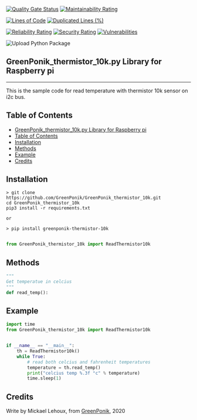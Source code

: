 [![Quality Gate Status](https://sonarcloud.io/api/project_badges/measure?project=GreenPonik_GreenPonik_thermistor_10k&metric=alert_status)](https://sonarcloud.io/dashboard?id=GreenPonik_GreenPonik_thermistor_10k)
[![Maintainability Rating](https://sonarcloud.io/api/project_badges/measure?project=GreenPonik_GreenPonik_thermistor_10k&metric=sqale_rating)](https://sonarcloud.io/dashboard?id=GreenPonik_GreenPonik_thermistor_10k)

[![Lines of Code](https://sonarcloud.io/api/project_badges/measure?project=GreenPonik_GreenPonik_thermistor_10k&metric=ncloc)](https://sonarcloud.io/dashboard?id=GreenPonik_GreenPonik_thermistor_10k)
[![Duplicated Lines (%)](https://sonarcloud.io/api/project_badges/measure?project=GreenPonik_GreenPonik_thermistor_10k&metric=duplicated_lines_density)](https://sonarcloud.io/dashboard?id=GreenPonik_GreenPonik_thermistor_10k)

[![Reliability Rating](https://sonarcloud.io/api/project_badges/measure?project=GreenPonik_GreenPonik_thermistor_10k&metric=reliability_rating)](https://sonarcloud.io/dashboard?id=GreenPonik_GreenPonik_thermistor_10k)
[![Security Rating](https://sonarcloud.io/api/project_badges/measure?project=GreenPonik_GreenPonik_thermistor_10k&metric=security_rating)](https://sonarcloud.io/dashboard?id=GreenPonik_GreenPonik_thermistor_10k)
[![Vulnerabilities](https://sonarcloud.io/api/project_badges/measure?project=GreenPonik_GreenPonik_thermistor_10k&metric=vulnerabilities)](https://sonarcloud.io/dashboard?id=GreenPonik_GreenPonik_thermistor_10k)


![Upload Python Package](https://github.com/GreenPonik/GreenPonik_thermistor_10k/workflows/Upload%20Python%20Package/badge.svg?event=release)


## GreenPonik_thermistor_10k.py Library for Raspberry pi
---------------------------------------------------------
This is the sample code for read temperature with thermistor 10k sensor on i2c bus.


## Table of Contents

- [GreenPonik_thermistor_10k.py Library for Raspberry pi](#greenponikthermistor10kpy-library-for-raspberry-pi)
- [Table of Contents](#table-of-contents)
- [Installation](#installation)
- [Methods](#methods)
- [Example](#example)
- [Credits](#credits)


## Installation
```shell
> git clone https://github.com/GreenPonik/GreenPonik_thermistor_10k.git
cd GreenPonik_thermistor_10k
pip3 install -r requirements.txt

or 

> pip install greenponik-thermistor-10k
```
```Python

from GreenPonik_thermistor_10k import ReadThermistor10k

```

## Methods

```python
"""
Get temperatue in celcius
"""
def read_temp():

```

## Example


```Python
import time
from GreenPonik_thermistor_10k import ReadThermistor10k


if __name__ == "__main__":
    th = ReadThermistor10k()
    while True:
        # read both celcius and fahrenheit temperatures
        temperature = th.read_temp()
        print("celcius temp %.3f °c" % temperature)
        time.sleep(1)


```

## Credits
Write by Mickael Lehoux, from [GreenPonik](https://www.greenponik.com), 2020
